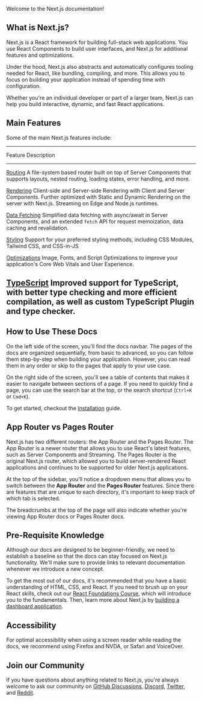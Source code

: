 Welcome to the Next.js documentation!

## What is Next.js?

Next.js is a React framework for building full-stack web applications.
You use React Components to build user interfaces, and Next.js for
additional features and optimizations.

Under the hood, Next.js also abstracts and automatically configures
tooling needed for React, like bundling, compiling, and more. This
allows you to focus on building your application instead of spending
time with configuration.

Whether you're an individual developer or part of a larger team, Next.js
can help you build interactive, dynamic, and fast React applications.

## Main Features

Some of the main Next.js features include:

  ------------------------------------------------------------------------------------------------------------------------------
  Feature                                                                    Description
  -------------------------------------------------------------------------- ---------------------------------------------------
  [Routing](/docs/app/building-your-application/routing)                     A file-system based router built on top of Server
                                                                             Components that supports layouts, nested routing,
                                                                             loading states, error handling, and more.

  [Rendering](/docs/app/building-your-application/rendering)                 Client-side and Server-side Rendering with Client
                                                                             and Server Components. Further optimized with
                                                                             Static and Dynamic Rendering on the server with
                                                                             Next.js. Streaming on Edge and Node.js runtimes.

  [Data Fetching](/docs/app/building-your-application/data-fetching)         Simplified data fetching with async/await in Server
                                                                             Components, and an extended `fetch` API for request
                                                                             memoization, data caching and revalidation.

  [Styling](/docs/app/building-your-application/styling)                     Support for your preferred styling methods,
                                                                             including CSS Modules, Tailwind CSS, and CSS-in-JS

  [Optimizations](/docs/app/building-your-application/optimizing)            Image, Fonts, and Script Optimizations to improve
                                                                             your application's Core Web Vitals and User
                                                                             Experience.

  [TypeScript](/docs/app/building-your-application/configuring/typescript)   Improved support for TypeScript, with better type
                                                                             checking and more efficient compilation, as well as
                                                                             custom TypeScript Plugin and type checker.
  ------------------------------------------------------------------------------------------------------------------------------

## How to Use These Docs

On the left side of the screen, you'll find the docs navbar. The pages
of the docs are organized sequentially, from basic to advanced, so you
can follow them step-by-step when building your application. However,
you can read them in any order or skip to the pages that apply to your
use case.

On the right side of the screen, you'll see a table of contents that
makes it easier to navigate between sections of a page. If you need to
quickly find a page, you can use the search bar at the top, or the
search shortcut (`Ctrl+K` or `Cmd+K`).

To get started, checkout the
[Installation](/docs/getting-started/installation) guide.

## App Router vs Pages Router

Next.js has two different routers: the App Router and the Pages Router.
The App Router is a newer router that allows you to use React's latest
features, such as Server Components and Streaming. The Pages Router is
the original Next.js router, which allowed you to build server-rendered
React applications and continues to be supported for older Next.js
applications.

At the top of the sidebar, you'll notice a dropdown menu that allows you
to switch between the **App Router** and the **Pages Router** features.
Since there are features that are unique to each directory, it's
important to keep track of which tab is selected.

The breadcrumbs at the top of the page will also indicate whether you're
viewing App Router docs or Pages Router docs.

## Pre-Requisite Knowledge

Although our docs are designed to be beginner-friendly, we need to
establish a baseline so that the docs can stay focused on Next.js
functionality. We'll make sure to provide links to relevant
documentation whenever we introduce a new concept.

To get the most out of our docs, it's recommended that you have a basic
understanding of HTML, CSS, and React. If you need to brush up on your
React skills, check out our [React Foundations
Course](/learn/react-foundations), which will introduce you to the
fundamentals. Then, learn more about Next.js by [building a dashboard
application](/learn/dashboard-app).

## Accessibility

For optimal accessibility when using a screen reader while reading the
docs, we recommend using Firefox and NVDA, or Safari and VoiceOver.

## Join our Community

If you have questions about anything related to Next.js, you're always
welcome to ask our community on [GitHub
Discussions](https://github.com/vercel/next.js/discussions),
[Discord](https://discord.com/invite/bUG2bvbtHy),
[Twitter](https://twitter.com/nextjs), and
[Reddit](https://www.reddit.com/r/nextjs).
